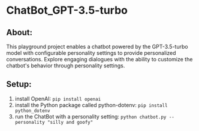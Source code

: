 # ChatBot_GPT-3.5-turbo

## About:

This playground project enables a chatbot powered by the GPT-3.5-turbo model with configurable personality settings to provide personalized conversations. Explore engaging dialogues with the ability to customize the chatbot's behavior through personality settings.

## Setup:

1. install OpenAI: `pip install openai`
2. install the Python package called python-dotenv: `pip install python_dotenv`
3. run the ChatBot with a personality setting: `python chatbot.py --personality "silly and goofy"`
